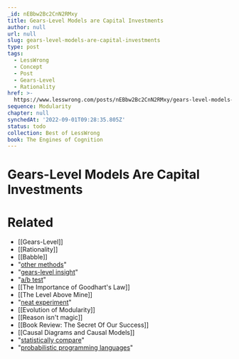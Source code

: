 ```yaml
---
_id: nEBbw2Bc2CnN2RMxy
title: Gears-Level Models are Capital Investments
author: null
url: null
slug: gears-level-models-are-capital-investments
type: post
tags:
  - LessWrong
  - Concept
  - Post
  - Gears-Level
  - Rationality
href: >-
  https://www.lesswrong.com/posts/nEBbw2Bc2CnN2RMxy/gears-level-models-are-capital-investments
sequence: Modularity
chapter: null
synchedAt: '2022-09-01T09:28:35.805Z'
status: todo
collection: Best of LessWrong
book: The Engines of Cognition
---
```


# Gears-Level Models Are Capital Investments


# Related

- [[Gears-Level]]
- [[Rationality]]
- [[Babble]]
- "[other methods](https://www.lesswrong.com/posts/CPBmbgYZpsGqkiz2R/problem-solving-with-mazes-and-crayon)"
- "[gears-level insight](https://www.lesswrong.com/posts/B7P97C27rvHPz3s9B/gears-in-understanding)"
- "[a/b test](https://en.wikipedia.org/wiki/A/B_testing)"
- [[The Importance of Goodhart's Law]]
- [[The Level Above Mine]]
- "[neat experiment](https://www.lesswrong.com/posts/gZP8t9BAg37bqxDzZ/the-valley-of-bad-theory)"
- [[Evolution of Modularity]]
- [[Reason isn't magic]]
- [[Book Review: The Secret Of Our Success]]
- [[Causal Diagrams and Causal Models]]
- "[statistically compare](https://www.lesswrong.com/posts/5mr8Qcqi6xWa6HCHw/very-short-introduction-to-bayesian-model-comparison)"
- "[probabilistic programming languages](https://pyro.ai/examples/svi_part_i.html)"